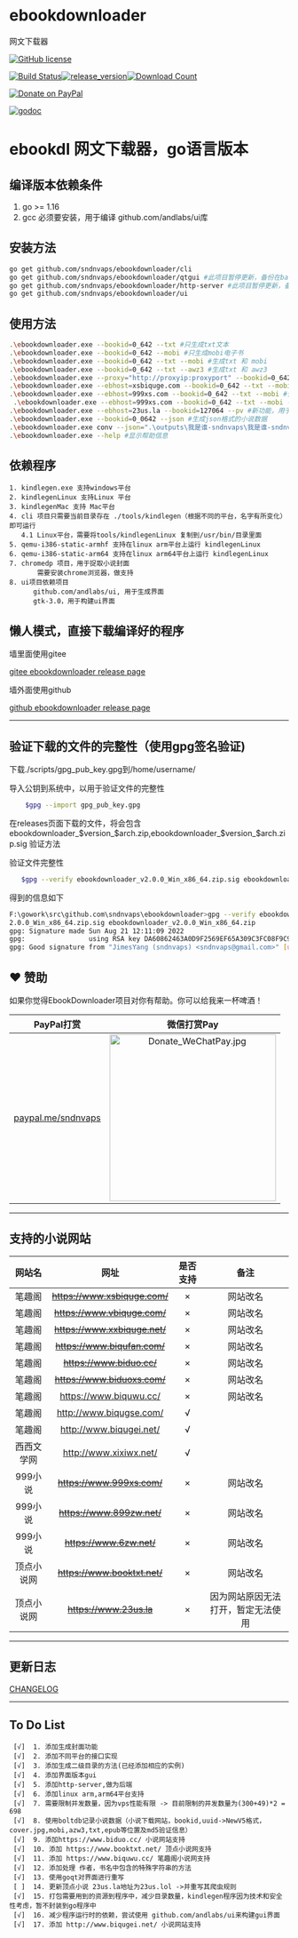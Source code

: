 # ebookdownloader

网文下载器

 [![GitHub license](https://img.shields.io/github/license/sndnvaps/ebookdownloader)](https://github.com/sndnvaps/ebookdownloader/blob/master/LICENSE)

[![Build Status](https://travis-ci.org/sndnvaps/ebookdownloader.svg?branch=master)](https://travis-ci.org/sndnvaps/ebookdownloader)[![release_version](https://img.shields.io/github/release/sndnvaps/ebookdownloader.svg)](https://github.com/sndnvaps/ebookdownloader/releases)[![Download Count](https://img.shields.io/github/downloads/sndnvaps/ebookdownloader/total.svg)](https://github.com/sndnvaps/ebookdownloader/releases)

[![Donate on PayPal](https://img.shields.io/badge/support-PayPal-blue?style=flat-square&logo=PayPal)](https://paypal.me/sndnvaps)

[![godoc](https://img.shields.io/badge/godoc-reference-blue.svg)](https://godoc.org/github.com/sndnvaps/ebookdownloader/)

# ebookdl 网文下载器，go语言版本

## 编译版本依赖条件

   1. go >= 1.16
   2. gcc 必须要安装，用于编译 github.com/andlabs/ui库

## 安装方法

  ```bash
  go get github.com/sndnvaps/ebookdownloader/cli
  go get github.com/sndnvaps/ebookdownloader/qtgui #此项目暂停更新，备份在backup分支当中
  go get github.com/sndnvaps/ebookdownloader/http-server #此项目暂停更新，备份在backup分支当中
  go get github.com/sndnvaps/ebookdownloader/ui
  ```

## 使用方法

  ```bash
  .\ebookdownloader.exe --bookid=0_642 --txt #只生成txt文本
  .\ebookdownloader.exe --bookid=0_642 --mobi #只生成mobi电子书
  .\ebookdownloader.exe --bookid=0_642 --txt --mobi #生成txt 和 mobi
  .\ebookdownloader.exe --bookid=0_642 --txt --awz3 #生成txt 和 awz3
  .\ebookdownloader.exe --proxy="http://proxyip:proxyport" --bookid=0_642 --mobi #生成mobi电子书，在下载章节的过程中使用 Proxy
  .\ebookdownloader.exe --ebhost=xsbiquge.com --bookid=0_642 --txt --mobi #使用xsbiquge.com做为下载源，生成txt 和 mobi
  .\ebookdownloader.exe --ebhost=999xs.com --bookid=0_642 --txt --mobi #使用999xs.com做为下载源，生成txt 和 mobi
   .\ebookdownloader.exe --ebhost=999xs.com --bookid=0_642 --txt --mobi --meta #使用999xs.com做为下载源，生成txt,mobi电子书，并生成meta.json文件于小说目录当中
  .\ebookdownloader.exe --ebhost=23us.la --bookid=127064 --pv #新功能，用于打印小说的分卷信息，此时不下载小说任何内容
  .\ebookdownloader.exe --bookid=0_0642 --json #生成json格式的小说数据
  .\ebookdownloader.exe conv --json=".\outputs\我是谁-sndnvaps\我是谁-sndnvaps.json" --txt --mobi #新功能，转换json格式到txt,mobi格式
  .\ebookdownloader.exe --help #显示帮助信息
  ```

## 依赖程序

    1. kindlegen.exe 支持windows平台
    2. kindlegenLinux 支持Linux 平台
    3. kindlegenMac 支持 Mac平台
    4. cli 项目只需要当前目录存在 ./tools/kindlegen（根据不同的平台，名字有所变化）即可运行
       4.1 Linux平台，需要将tools/kindlegenLinux 复制到/usr/bin/目录里面
    5. qemu-i386-static-armhf 支持在linux arm平台上运行 kindlegenLinux
    6. qemu-i386-static-arm64 支持在linux arm64平台上运行 kindlegenLinux
    7. chromedp 项目，用于捉取小说封面
           需要安装chrome浏览器，做支持
    8. ui项目依赖项目
          github.com/andlabs/ui, 用于生成界面
          gtk-3.0，用于构建ui界面

## 懒人模式，直接下载编译好的程序
  
  墙里面使用gitee

  [gitee ebookdownloader release page](https://gitee.com/sndnvaps/ebookdownloader/releases "https://gitee.com/sndnvaps/ebookdownloader/releases")

墙外面使用github

  [github ebookdownloader release page](https://github.com/sndnvaps/ebookdownloader/releases "https://github.com/sndnvaps/ebookdownloader/releases")

---------------------

## 验证下载的文件的完整性（使用gpg签名验证)

下载./scripts/gpg_pub_key.gpg到/home/username/

导入公钥到系统中，以用于验证文件的完整性

```bash
    $gpg --import gpg_pub_key.gpg
```

在releases页面下载的文件，将会包含ebookdownloader_$version_$arch.zip,ebookdownloader_$version_$arch.zip.sig
   验证方法

验证文件完整性

 ```bash
    $gpg --verify ebookdownloader_v2.0.0_Win_x86_64.zip.sig ebookdownloader_v2.0.0_Win_x86_64.zip
```

   得到的信息如下

```bash
F:\gowork\src\github.com\sndnvaps\ebookdownloader>gpg --verify ebookdownloader_v
2.0.0_Win_x86_64.zip.sig ebookdownloader_v2.0.0_Win_x86_64.zip
gpg: Signature made Sun Aug 21 12:11:09 2022
gpg:                using RSA key DA60862463A0D9F2569EF65A309C3FC08F9C9F57
gpg: Good signature from "JimesYang (sndnvaps) <sndnvaps@gmail.com>" [ultimate]
```

## ❤️ 赞助

如果你觉得EbookDownloader项目对你有帮助。你可以给我来一杯啤酒！

| PayPal打赏 | 微信打赏Pay |
| :-: | :-: |
| <a href="https://paypal.me/sndnvaps"> paypal.me/sndnvaps </a>  | <img style="width:300px;height:300px" src="https://i.loli.net/2021/11/25/6ZLgDa13yrFiNQ2.jpg" alt="Donate_WeChatPay.jpg">|

-------------

## 支持的小说网站

  网站名 | 网址 | 是否支持 | 备注 |
  :-: | :-: | :-: | :-: |
  笔趣阁 | <s><https://www.xsbiquge.com/></s> | × | 网站改名 |
  笔趣阁 | <s><https://www.vbiquge.com/></s>|  × | 网站改名 |
  笔趣阁 | <s><https://www.xxbiquge.net/></s> | × | 网站改名 |
  笔趣阁 | <s><https://www.biqufan.com/></s> | × | 网站改名 |
  笔趣阁 | <s><https://www.biduo.cc/></s> |  × | 网站改名 |
  笔趣阁 | <s><https://www.biduoxs.com/></s> |  × | 网站改名 |
  笔趣阁 | <https://www.biquwu.cc/> | × | 网站改名 |
  笔趣阁 | <http://www.biqugse.com/> | √ |
  笔趣阁 | <http://www.biqugei.net/> | √ |
  西西文学网 | <http://www.xixiwx.net/> | √ |
  999小说 | <s> <https://www.999xs.com/></s> | × | 网站改名 |
  999小说 | <s> <https://www.899zw.net/></s> | × | 网站改名 |
  999小说 | <s><https://www.6zw.net/></s>|  × | 网站改名 |
  顶点小说网 | <s><https://www.booktxt.net/></s> | × | 网站改名 |
  顶点小说网 | <s><https://www.23us.la></s> | × | 因为网站原因无法打开，暂定无法使用 |

------------

## 更新日志

  [CHANGELOG](./CHANGELOG "日志文件")

  -----------

## To Do List

     [√]  1. 添加生成封面功能
     [√]  2. 添加不同平台的接口实现
     [√]  3. 添加生成二级目录的方法(已经添加相应的实例)
     [√]  4. 添加界面版本gui
     [√]  5. 添加http-server,做为后端
     [√]  6. 添加linux arm,arm64平台支持
     [√]  7. 需要限制并发数量，因为vps性能有限 -> 目前限制的并发数量为(300+49)*2 = 698
     [√]  8. 使用boltdb记录小说数据（小说下载网站，bookid,uuid->NewV5格式，cover.jpg,mobi,azw3,txt,epub等位置及md5验证信息）
     [√]  9. 添加https://www.biduo.cc/ 小说网站支持
     [√]  10. 添加 https://www.booktxt.net/ 顶点小说网支持
     [√]  11. 添加 https://www.biquwu.cc/ 笔趣阁小说网支持
     [√]  12. 添加处理 作者，书名中包含的特殊字符串的方法
     [√]  13. 使用goqt对界面进行重写
     [ ]  14. 更新顶点小说 23us.la地址为23us.lol ->并重写其爬虫规则
     [√]  15. 打包需要用到的资源到程序中，减少目录数量，kindlegen程序因为技术和安全性考虑，暂不封装到go程序中
     [√]  16. 减少程序运行时的依赖，尝试使用 github.com/andlabs/ui来构建gui界面
     [√]  17. 添加 http://www.biqugei.net/ 小说网站支持
